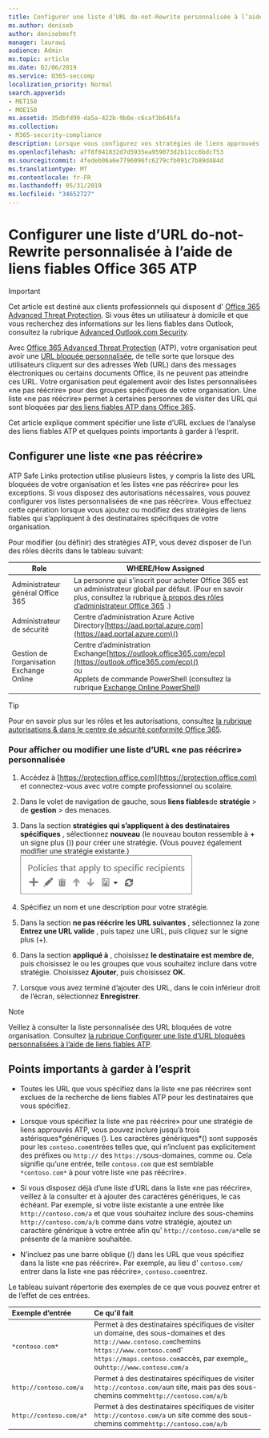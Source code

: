 ```yaml
---
title: Configurer une liste d’URL do-not-Rewrite personnalisée à l’aide de liens fiables Office 365 ATP
ms.author: deniseb
author: denisebmsft
manager: laurawi
audience: Admin
ms.topic: article
ms.date: 02/06/2019
ms.service: O365-seccomp
localization_priority: Normal
search.appverid:
- MET150
- MOE150
ms.assetid: 35dbfd99-da5a-422b-9b0e-c6caf3b645fa
ms.collection:
- M365-security-compliance
description: Lorsque vous configurez vos stratégies de liens approuvés ATP, vous pouvez inclure une liste d’URL do-not-Rewrite’pour permettre à certaines personnes de votre organisation de visiter des sites que vous incluez dans votre liste.
ms.openlocfilehash: a7f8f041832d7d5935ea959073d2b11cc6bdcf53
ms.sourcegitcommit: 4fedeb06a6e7796096fc6279cfb091c7b89d484d
ms.translationtype: MT
ms.contentlocale: fr-FR
ms.lasthandoff: 05/31/2019
ms.locfileid: "34652727"
---
```

# <a name="set-up-a-custom-do-not-rewrite-urls-list-using-office-365-atp-safe-links"></a>Configurer une liste d’URL do-not-Rewrite personnalisée à l’aide de liens fiables Office 365 ATP

> [!IMPORTANT]
> Cet article est destiné aux clients professionnels qui disposent d' [Office 365 Advanced Threat Protection](office-365-atp.md). Si vous êtes un utilisateur à domicile et que vous recherchez des informations sur les liens fiables dans Outlook, consultez la rubrique [Advanced Outlook.com Security](https://support.office.com/article/advanced-outlook-com-security-for-office-365-subscribers-882d2243-eab9-4545-a58a-b36fee4a46e2).

Avec [Office 365 Advanced Threat Protection](office-365-atp.md) (ATP), votre organisation peut avoir une [URL bloquée personnalisée](set-up-a-custom-blocked-urls-list-wtih-atp.md), de telle sorte que lorsque des utilisateurs cliquent sur des adresses Web (URL) dans des messages électroniques ou certains documents Office, ils ne peuvent pas atteindre ces URL. Votre organisation peut également avoir des listes personnalisées «ne pas réécrire» pour des groupes spécifiques de votre organisation. Une liste «ne pas réécrire» permet à certaines personnes de visiter des URL qui sont bloquées par [des liens fiables ATP dans Office 365](atp-safe-links.md). 
  
Cet article explique comment spécifier une liste d’URL exclues de l’analyse des liens fiables ATP et quelques points importants à garder à l’esprit.

## <a name="set-up-a-do-not-rewrite-list"></a>Configurer une liste «ne pas réécrire»

ATP Safe Links protection utilise plusieurs listes, y compris la liste des URL bloquées de votre organisation et les listes «ne pas réécrire» pour les exceptions. Si vous disposez des autorisations nécessaires, vous pouvez configurer vos listes personnalisées de «ne pas réécrire». Vous effectuez cette opération lorsque vous ajoutez ou modifiez des stratégies de liens fiables qui s’appliquent à des destinataires spécifiques de votre organisation. 

Pour modifier (ou définir) des stratégies ATP, vous devez disposer de l’un des rôles décrits dans le tableau suivant:

|Role  |WHERE/How Assigned  |
|---------|---------|
|Administrateur général Office 365 |La personne qui s’inscrit pour acheter Office 365 est un administrateur global par défaut. (Pour en savoir plus, consultez la rubrique [à propos des rôles d’administrateur Office 365](https://docs.microsoft.com/office365/admin/add-users/about-admin-roles) .)         |
|Administrateur de sécurité |Centre d’administration Azure Active Directory[https://aad.portal.azure.com](https://aad.portal.azure.com)()|
|Gestion de l’organisation Exchange Online |Centre d’administration Exchange[https://outlook.office365.com/ecp](https://outlook.office365.com/ecp)() <br>ou <br>  Applets de commande PowerShell (consultez la rubrique [Exchange Online PowerShell](https://docs.microsoft.com/powershell/exchange/exchange-online/exchange-online-powershell?view=exchange-ps)) |

> [!TIP]
> Pour en savoir plus sur les rôles et les autorisations, consultez [la rubrique autorisations &amp; dans le centre de sécurité conformité Office 365](permissions-in-the-security-and-compliance-center.md).

### <a name="to-view-or-edit-a-custom-do-not-rewrite-urls-list"></a>Pour afficher ou modifier une liste d’URL «ne pas réécrire» personnalisée
  
1. Accédez à [https://protection.office.com](https://protection.office.com) et connectez-vous avec votre compte professionnel ou scolaire. 
    
2. Dans le volet de navigation de gauche, sous **liens fiables**de **stratégie** \> de **gestion** \> des menaces.
    
3. Dans la section **stratégies qui s’appliquent à des destinataires spécifiques** , sélectionnez **nouveau** (le nouveau bouton ressemble à **+** un signe plus ()) pour créer une stratégie. (Vous pouvez également modifier une stratégie existante.)<br/>![Sélectionnez nouveau pour ajouter une stratégie de liens fiables à des destinataires de messagerie spécifiques.](media/01073f42-3cec-4ddb-8c10-4d33ec434676.png)
  
4. Spécifiez un nom et une description pour votre stratégie.
    
5. Dans la section **ne pas réécrire les URL suivantes** , sélectionnez la zone **Entrez une URL valide** , puis tapez une URL, puis cliquez sur le signe plus (+). 
    
6. Dans la section **appliqué à** , choisissez **le destinataire est membre de**, puis choisissez le ou les groupes que vous souhaitez inclure dans votre stratégie. Choisissez **Ajouter**, puis choisissez **OK**.
    
7. Lorsque vous avez terminé d’ajouter des URL, dans le coin inférieur droit de l’écran, sélectionnez **Enregistrer**.
    
> [!NOTE]
> Veillez à consulter la liste personnalisée des URL bloquées de votre organisation. Consultez [la rubrique Configurer une liste d’URL bloquées personnalisées à l’aide de liens fiables ATP](set-up-a-custom-blocked-urls-list-wtih-atp.md). 
  
## <a name="important-points-to-keep-in-mind"></a>Points importants à garder à l’esprit

- Toutes les URL que vous spécifiez dans la liste «ne pas réécrire» sont exclues de la recherche de liens fiables ATP pour les destinataires que vous spécifiez.
 
- Lorsque vous spécifiez la liste «ne pas réécrire» pour une stratégie de liens approuvés ATP, vous pouvez inclure jusqu’à trois astérisques\*génériques (). Les caractères génériques\*() sont supposés pour les `contoso.com`entrées telles que, qui n’incluent pas explicitement des préfixes ou `http://` des `https://`sous-domaines, comme ou. Cela signifie qu’une entrée, telle `contoso.com` que est semblable `*contoso.com*` à pour votre liste «ne pas réécrire».

- Si vous disposez déjà d’une liste d’URL dans la liste «ne pas réécrire», veillez à la consulter et à ajouter des caractères génériques, le cas échéant. Par exemple, si votre liste existante a une entrée like `http://contoso.com/a` et que vous souhaitez inclure des sous-chemins `http://contoso.com/a/b` comme dans votre stratégie, ajoutez un caractère générique à votre entrée afin qu' `http://contoso.com/a*`elle se présente de la manière souhaitée.
    
- N’incluez pas une barre oblique (/) dans les URL que vous spécifiez dans la liste «ne pas réécrire». Par exemple, au lieu d' `contoso.com/` entrer dans la liste «ne pas réécrire», `contoso.com`entrez.
    
Le tableau suivant répertorie des exemples de ce que vous pouvez entrer et de l’effet de ces entrées.
    
|**Exemple d’entrée**|**Ce qu’il fait**|
|:-----|:-----|
|`*contoso.com*`  <br/> |Permet à des destinataires spécifiques de visiter un domaine, des sous-domaines et des `http://www.contoso.com`chemins `https://www.contoso.com`d' `https://maps.contoso.com`accès, par exemple,, ou`http://www.contoso.com/a`  <br/> |
|`http://contoso.com/a`  <br/> |Permet à des destinataires spécifiques de visiter `http://contoso.com/a`un site, mais pas des sous-chemins comme`http://contoso.com/a/b`  <br/> |
|`http://contoso.com/a*`  <br/> |Permet à des destinataires spécifiques de visiter `http://contoso.com/a` un site comme des sous-chemins comme`http://contoso.com/a/b`  <br/> |
   
 
